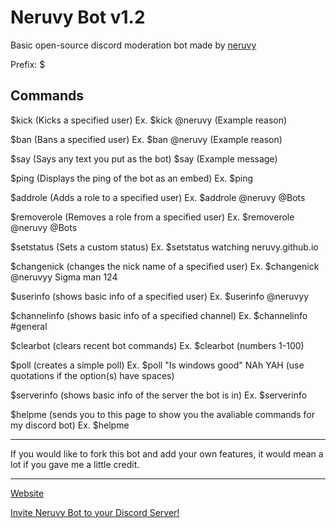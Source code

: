 # Neruvy Bot v1.2
Basic open-source discord moderation bot made by <a href="https://github.com/neruvy/" target="_blank">neruvy</a>

Prefix: $

Commands
-
$kick (Kicks a specified user) Ex. $kick @neruvy (Example reason)

$ban (Bans a specified user) Ex. $ban @neruvy (Example reason)

$say (Says any text you put as the bot) $say (Example message)

$ping (Displays the ping of the bot as an embed) Ex. $ping

$addrole (Adds a role to a specified user) Ex. $addrole @neruvy @Bots 

$removerole (Removes a role from a specified user) Ex. $removerole @neruvy @Bots

$setstatus (Sets a custom status) Ex. $setstatus watching neruvy.github.io

$changenick (changes the nick name of a specified user) Ex. $changenick @neruvyy Sigma man 124

$userinfo (shows basic info of a specified user) Ex. $userinfo @neruvyy

$channelinfo (shows basic info of a specified channel) Ex. $channelinfo #general

$clearbot (clears recent bot commands) Ex. $clearbot (numbers 1-100)

$poll (creates a simple poll) Ex. $poll "Is windows good" NAh YAH (use quotations if the option(s) have spaces)

$serverinfo (shows basic info of the server the bot is in) Ex. $serverinfo

$helpme (sends you to this page to show you the avaliable commands for my discord bot) Ex. $helpme

---
If you would like to fork this bot and add your own features, it would mean a lot if you gave me a little credit.

---

<a href="https://neruvy.github.io/" target="_blank">Website</a>

<a href="https://discord.com/oauth2/authorize?client_id=1370770209207750719" target="_blank">Invite Neruvy Bot to your Discord Server!</a>

